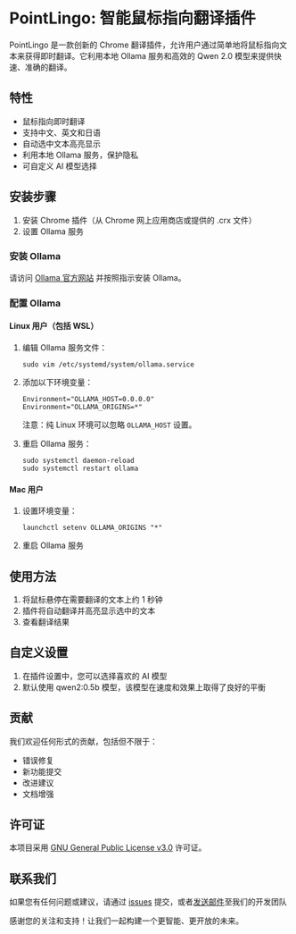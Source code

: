 # PointLingo: 智能鼠标指向翻译插件

PointLingo 是一款创新的 Chrome 翻译插件，允许用户通过简单地将鼠标指向文本来获得即时翻译。它利用本地 Ollama 服务和高效的 Qwen 2.0 模型来提供快速、准确的翻译。

## 特性

- 鼠标指向即时翻译
- 支持中文、英文和日语
- 自动选中文本高亮显示
- 利用本地 Ollama 服务，保护隐私
- 可自定义 AI 模型选择

## 安装步骤

1. 安装 Chrome 插件（从 Chrome 网上应用商店或提供的 .crx 文件）
2. 设置 Ollama 服务

### 安装 Ollama

请访问 [Ollama 官方网站](https://ollama.ai/) 并按照指示安装 Ollama。

### 配置 Ollama

#### Linux 用户（包括 WSL）

1. 编辑 Ollama 服务文件：
   ```
   sudo vim /etc/systemd/system/ollama.service
   ```

2. 添加以下环境变量：
   ```
   Environment="OLLAMA_HOST=0.0.0.0"
   Environment="OLLAMA_ORIGINS=*"
   ```
   注意：纯 Linux 环境可以忽略 `OLLAMA_HOST` 设置。

3. 重启 Ollama 服务：
   ```
   sudo systemctl daemon-reload
   sudo systemctl restart ollama
   ```

#### Mac 用户

1. 设置环境变量：
   ```
   launchctl setenv OLLAMA_ORIGINS "*"
   ```

2. 重启 Ollama 服务

## 使用方法

1. 将鼠标悬停在需要翻译的文本上约 1 秒钟
2. 插件将自动翻译并高亮显示选中的文本
3. 查看翻译结果

## 自定义设置

1. 在插件设置中，您可以选择喜欢的 AI 模型
2. 默认使用 qwen2:0.5b 模型，该模型在速度和效果上取得了良好的平衡

## 贡献

我们欢迎任何形式的贡献，包括但不限于：
- 错误修复
- 新功能提交
- 改进建议
- 文档增强

## 许可证

本项目采用 [GNU General Public License v3.0](./LICENSE) 许可证。

## 联系我们

如果您有任何问题或建议，请通过 [issues](https://github.com/hx23840/PointLingo/issues) 提交，或者[发送邮件](mailto:peter@lyrai.app)至我们的开发团队

感谢您的关注和支持！让我们一起构建一个更智能、更开放的未来。
